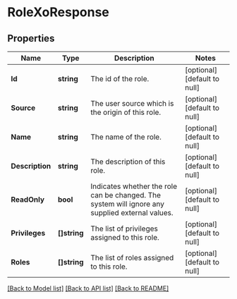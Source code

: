 # RoleXoResponse

## Properties
Name | Type | Description | Notes
------------ | ------------- | ------------- | -------------
**Id** | **string** | The id of the role. | [optional] [default to null]
**Source** | **string** | The user source which is the origin of this role. | [optional] [default to null]
**Name** | **string** | The name of the role. | [optional] [default to null]
**Description** | **string** | The description of this role. | [optional] [default to null]
**ReadOnly** | **bool** | Indicates whether the role can be changed. The system will ignore any supplied external values. | [optional] [default to null]
**Privileges** | **[]string** | The list of privileges assigned to this role. | [optional] [default to null]
**Roles** | **[]string** | The list of roles assigned to this role. | [optional] [default to null]

[[Back to Model list]](../README.md#documentation-for-models) [[Back to API list]](../README.md#documentation-for-api-endpoints) [[Back to README]](../README.md)

